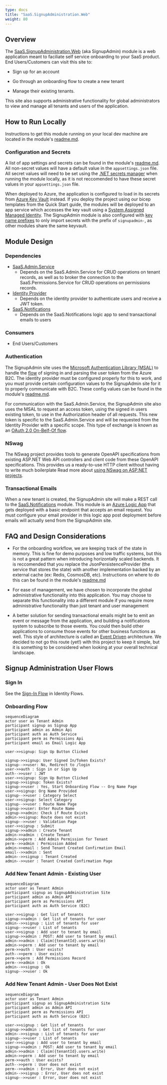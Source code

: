```yaml
---
type: docs
title: "SaaS.SignupAdministration.Web"
weight: 80
---
```


## Overview

The [SaaS.SignupAdministration.Web](https://github.com/Azure/azure-saas/tree/main/src/Saas.SignupAdministration) (aka SignupAdmin) module is a web application meant to faciliate self service onboarding to your SaaS product. End Users/Customers can visit this site to:

- Sign up for an account

- Go through an onboarding flow to create a new tenant

- Manage their existing tenants.

This site also supports administrative functionality for global administrators to view and manage all tenants and users of the application.

## How to Run Locally

Instructions to get this module running on your local dev machine are located in the module's [readme.md](https://github.com/Azure/azure-saas/tree/main/src/Saas.SignupAdministration).

### Configuration and Secrets

A list of app settings and secrets can be found in the module's [readme.md](https://github.com/Azure/azure-saas/tree/main/src/Saas.Identity/Saas.Permissions). All non-secret values will have a default value in the `appsettings.json` file. All secret values will need to be set using the [.NET secrets manager](https://docs.microsoft.com/en-us/aspnet/core/security/app-secrets?view=aspnetcore-6.0&tabs=windows) when running the module locally, as it is not reccomended to have these secret values in your `appsettings.json` file.

When deployed to Azure, the application is configured to load in its secrets from [Azure Key Vault](https://docs.microsoft.com/en-us/azure/key-vault/general/overview) instead. If you deploy the project using our bicep templates from the Quick Start guide, the modules will be deployed to an app service which accesses the key vault using a [System Assigned Managed Identity](https://docs.microsoft.com/en-us/azure/active-directory/managed-identities-azure-resources/overview). The SignupAdmin module is also configured with [key name prefixes](https://docs.microsoft.com/en-us/aspnet/core/security/key-vault-configuration?view=aspnetcore-6.0#use-a-key-name-prefix) to only import secrets with the prefix of `signupadmin-`, as other modules share the same keyvault.

## Module Design

### Dependencies

- [SaaS.Admin.Service](../admin-service)
  - Depends on the SaaS.Admin.Service for CRUD operations on tenant records, as well as to broker the connection to the SaaS.Permissions.Service for CRUD operations on permissions records.
- [Identity Provider](../identity/identity-provider)
  - Depends on the identity provider to authenticate users and receive a JWT token.
- [SaaS.Notifications](../saas-notifications)
  - Depends on the SaaS.Notifications logic app to send transactional emails to users

### Consumers

- End Users/Customers

### Authentication

The SignupAdmin site uses the [Microsoft Authentication Library (MSAL)](https://docs.microsoft.com/en-us/azure/active-directory/develop/msal-overview) to handle the [flow](../identity/identity-flows#sign-in) of signing in and parsing the user token from the Azure B2C. The identity provider must be configured properly for this to work, and you must provide certain configuration values to the SignupAdmin site for it to properly communicate with B2C. These config values can be found in the module's [readme.md](https://github.com/Azure/azure-saas/tree/main/src/Saas.SignupAdministration).

For communication with the SaaS.Admin.Service, the SignupAdmin site also uses the MSAL to request an access token, using the signed in users existing token, to use in the Authorization header of all requests. This new token is specific to the SaaS.Admin.Service and will be requested from the Identity Provider with a specific scope. This type of exchange is known as an [OAuth 2.0 On-Belf-Of flow](https://docs.microsoft.com/en-us/azure/active-directory/develop/v2-oauth2-on-behalf-of-flow).

### NSwag

The NSwag project provides tools to generate OpenAPI specifications from existing ASP.NET Web API controllers and client code from these OpenAPI specifications. This provides us a ready-to-use HTTP client without having to write much boilerplate Read more about [using NSwag on ASP.NET projects](https://docs.microsoft.com/en-us/aspnet/core/tutorials/getting-started-with-nswag?view=aspnetcore-6.0&tabs=visual-studio).

<!-- TODO: Add nswag config to project. -->
<!-- You can also find the nswag configuration file we used to generate the client in this folder. -->

### Transactional Emails

When a new tenant is created, the SignupAdmin site will make a REST call to the [SaaS.Notifications](../saas-notifications) module. This module is an [Azure Logic App](https://docs.microsoft.com/en-us/azure/logic-apps/logic-apps-overview) that gets deployed with a basic endpoint that accepts an email request. You must configure your email provider in this logic app post deployment before emails will actually send from the SignupAdmin site.

## FAQ and Design Considerations

- For the onboarding workflow, we are keeping track of the state in memory. This is fine for demo purposes and low traffic systems, but this is not a great pattern when introducing horizontally scaled backends. It is reccomended that you replace the JsonPersistenceProvider (the service that stores the state) with another implementation backed by an external cache (ex: Redis, CosmosDB, etc). Instructions on where to do this can be found in the module's [readme.md](https://github.com/Azure/azure-saas/tree/main/src/Saas.SignupAdministration)

- For ease of management, we have chosen to incorporate the global administrative functionality into this application. You may choose to separate this functionality into a different module if you require more administrative functionality than just tenant and user management

- A better solution for sending transactional emails might be to emit an event or message from the application, and building a notifications system to subscribe to those events. You could then build other applications to consume those events for other business functions as well. This style of architecture is called an [Event Driven](https://docs.microsoft.com/en-us/azure/architecture/guide/architecture-styles/event-driven) architecture. We decided to not go this route (yet!) with this project to keep it simple, but it is something to be considered when looking at your overall technical landscape.

## Signup Administration User Flows

### Sign In

See the [Sign-In Flow](./Identity/identity-flows.md##Sign-In) in Identity Flows.

### Onboarding Flow

```mermaid
sequenceDiagram  
actor user as Tenant Admin
participant signup as Signup App
participant admin as Admin Api
participant auth as Auth Service
participant perm as Permissions Api
participant email as Email Logic App

user->>signup: Sign Up Button Clicked

signup->>signup: User Signed In/Token Exists?
signup-->>user: No, Redirect to /login
user->>auth : Sign in or Sign Up
auth-->>user : JWT
user->>signup: Sign Up Button Clicked
signup->>signup: Token Exists?
signup->>user : Yes, Start Onboarding Flow -- Org Name Page
user->>signup: Org Name Provided
signup-->>user : Category Select
user->>signup: Select Category
signup-->>user : Route Name Page
signup->>user: Enter Route Name
signup->>admin: Check if Route Exists
admin->>signup: Route does not exist
signup-->>user : Validation Page
user->>signup : Submit
signup->>admin : Create Tenant
admin->>admin : Create Tenant
admin->>perm : Add Admin Permission for Tenant
perm-->>admin : Permission Added
admin->>email : Send Tenant Created Confirmation Email
email-->>admin : Sent
admin-->>signup : Tenant Created
admin-->>user : Tenant Created Confirmation Page
```

### Add New Tenant Admin - Existing User

```mermaid
sequenceDiagram
actor user as Tenant Admin
participant signup as SignupAdministration Site
participant admin as Admin API
participant perm as Permissions API
participant auth as Auth Service (B2C)

user->>signup : Get list of tenants
signup->>admin : Get list of tenants for user
admin-->>signup : List of tenants for user
signup-->>user : List of tenants
user->>signup : Add user to tenant by email
signup->>admin : POST: Add user to tenant by email
admin->>admin : Claim({tenantId}.users.write)
admin->>perm : Add user to tenant by email
perm->>auth : User exists?
auth-->>perm : User exists
perm->>perm : Add Permissions Record
perm-->>admin : Ok
admin-->>signup : Ok
signup-->>user : Ok
```

### Add New Tenant Admin - User Does Not Exist

```mermaid
sequenceDiagram
actor user as Tenant Admin
participant signup as SignupAdministration Site
participant admin as Admin API
participant perm as Permissions API
participant auth as Auth Service (B2C)

user->>signup : Get list of tenants
signup->>admin : Get list of tenants for user
admin-->>signup : List of tenants for user
signup-->>user : List of tenants
user->>signup : Add user to tenant by email
signup->>admin : POST: Add user to tenant by email
admin->>admin : Claim({tenantId}.users.write)
admin->>perm : Add user to tenant by email
perm->>auth : User exists?
auth-->>perm : User does not exist
perm-->>admin : Error, User does not exist
admin-->>signup : Error, User does not exist
signup-->>user : Error, User does not exist    
```